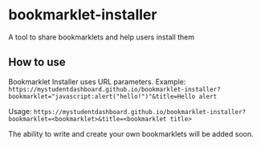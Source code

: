 # bookmarklet-installer
A tool to share bookmarklets and help users install them


## How to use

Bookmarklet Installer uses URL parameters. Example:
`https://mystudentdashboard.github.io/bookmarklet-installer?bookmarklet="javascript:alert("hello!")"&title=Hello alert`

Usage:
`https://mystudentdashboard.github.io/bookmarklet-installer?bookmarklet=<bookmarklet>&title=<bookmarklet title>`

The ability to write and create your own bookmarklets will be added soon.
